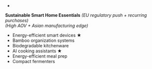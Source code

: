    - 
**Sustainable Smart Home Essentials**
   *(EU regulatory push + recurring purchases)*  
   *(High AOV + Asian manufacturing edge)* 
   - Energy-efficient smart devices ★  
   - Bamboo organization systems  
   - Biodegradable kitchenware
   - AI cooking assistants ★  
   - Energy-efficient meal prep  
   - Compact fermenters